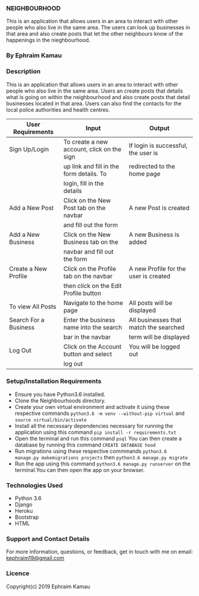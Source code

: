 ### NEIGHBOURHOOD
This is an application that allows users in an area to interact with other people who also live in the same area. The users can look up businesses in that area and also create posts that let the other neighbours know of the happenings in the nieghbourhood.

### By Ephraim Kamau

### Description
This is an application that allows users in an area to interact with other people who also live in the same area. Users an create posts that details what is going on within the neighbourhood and also create posts that detail businesses located in that area. Users can also find the contacts for the local police authorities and health centres.
 

|        User Requirements                 |           Input                           |           Output                         |
|------------------------------------------|-------------------------------------------|------------------------------------------|
| Sign Up/Login                            | To create a new account, click on the sign| If login is successful, the user is      |
|                                          | up link and fill in the form details. To  | redirected to the home page              |
|                                          | login, fill in the details                |                                          |
| Add a New Post                           | Click on the New Post tab on the navbar   | A new Post is created                    |
|                                          | and fill out the form                     |                                          |
| Add a New Business                       | Click on the New Business tab on the      | A new Business is added                  |
|                                          | navbar and fill out the form              |                                          |
| Create a New Profile                     | Click on the Profile tab on the navbar    | A new Profile for the user is created    |
|                                          | then click on the Edit Profile button     |                                          |
| To view All Posts                        | Navigate to the home page                 | All posts will be displayed              |
| Search For a Business                    | Enter the business name into the search   | All businesses that match the searched   |
|                                          | bar in the navbar                         | term will be displayed                   |
| Log Out                                  | Click on the Account button and select    | You will be logged out                   |
|                                          | log out                                   |                                          |


### Setup/Installation Requirements
- Ensure you have Python3.6 installed.
- Clone the Neighbourhoods directory.
- Create your own virtual environment and activate it using these respective commands `python3.6 -m venv --without-pip virtual` and  `source virtual/bin/activate`
- Install all the necessary dependencies necessary for running the application using this command `pip install -r requirements.txt`
- Open the terminal and run this command `psql` You can then create a database by running this command
`CREATE DATABASE hood`
- Run migrations using these respective commmands `python3.6 manage.py makemigrations projects` then `python3.6 manage.py migrate`
- Run the app using this command `python3.6 manage.py runserver` on the terminal.You can then open the app on your browser.


### Technologies Used
<ul>
<li>Python 3.6</li>
<li>Django</li>
<li>Heroku</li>
<li>Bootstrap</li>
<li>HTML</li>
</ul>

### Support and Contact Details
For more information, questions, or feedback, get in touch with me on email: kephraim19@gmail.com

### Licence
Copyright(c) 2019 Ephraim Kamau
